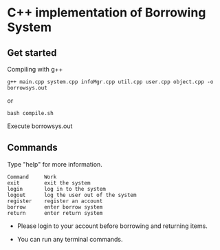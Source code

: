 # C++ implementation of Borrowing System

## Get started

Compiling with g++

```
g++ main.cpp system.cpp infoMgr.cpp util.cpp user.cpp object.cpp -o borrowsys.out
```

or

```
bash compile.sh
```

Execute borrowsys.out

## Commands

Type "help" for more information.

```
Command		Work
exit		exit the system
login		log in to the system
logout		log the user out of the system
register	register an account
borrow		enter borrow system
return		enter return system
```

* Please login to your account before borrowing and returning items.

* You can run any terminal commands.

